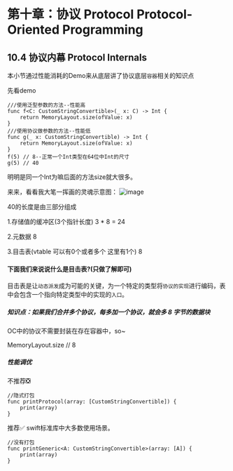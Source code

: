 # 第十章：协议 Protocol Protocol-Oriented Programming

## 10.4 协议内幕 Protocol Internals
本小节通过性能消耗的Demo来从底层讲了协议底层```容器```相关的知识点

先看demo
    
    ///使用泛型参数的方法--性能高
    func f<C: CustomStringConvertible>(_ x: C) -> Int {
        return MemoryLayout.size(ofValue: x)
    }
    ///使用协议做参数的方法--性能低
    func g(_ x: CustomStringConvertible) -> Int {
        return MemoryLayout.size(ofValue: x)
    }
    f(5) // 8--正常一个Int类型在64位中Int的尺寸
    g(5) // 40

明明是同一个Int为嘛后面的方法size就大很多。

来来，看看我大笔一挥画的灵魂示意图：
![image](https://github.com/Liaoworking/Advanced-Swift/blob/master/pic/ProtocolInternals01.jpeg)

40的长度是由三部分组成

1.存储值的缓冲区(3个指针长度) 3 * 8 = 24

2.元数据 8

3.目击表(vtable 可以有0个或者多个 这里有1个) 8 


#### 下面我们来说说什么是目击表?(只做了解即可)
目击表是让```动态派发```成为可能的关键，为一个特定的类型将```协议的实现```进行编码，表中会包含一个指向特定类型中的实现的```入口```。

##### 知识点：如果我们合并多个协议，每多加一个协议，就会多 8 字节的数据块

OC中的协议不需要封装在存在容器中，so~

MemoryLayout<NSObjectProtocol>.size // 8

##### 性能调优

不推荐❎

    //隐式打包
    func printProtocol(array: [CustomStringConvertible]) {
        print(array) 
    }

推荐✅ swift标准库中大多数使用场景。

    //没有打包
    func printGeneric<A: CustomStringConvertible>(array: [A]) {
        print(array) 
    }

